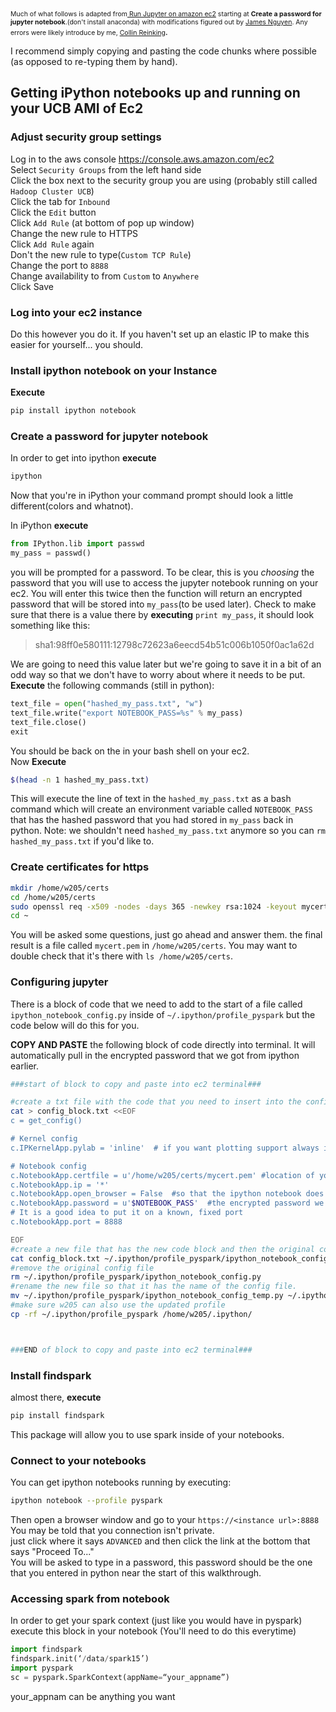 <SPAN STYLE="font-size: 75%">Much of what follows is adapted from<a href="https://chrisalbon.com/jupyter/run_project_jupyter_on_amazon_ec2.html"> Run Jupyter on amazon ec2</a> starting at <b>Create a password for jupyter notebook</b>.(don't install anaconda) with modifications figured out by <a href="https://www.linkedin.com/in/james-nguyen-6575a431/"> James Nguyen</a>.  Any errors were likely introduce by me, <a href="https://www.linkedin.com/in/collin-reinking/">Collin Reinking</a></SPAN>.  

I recommend simply copying and pasting the code chunks where possible (as opposed to re-typing them by hand).

## Getting iPython notebooks up and running on your UCB AMI of Ec2

### Adjust security group settings
Log in to the aws console https://console.aws.amazon.com/ec2  
Select `Security Groups` from the left hand side  
Click the box next to the security group you are using (probably still called `Hadoop Cluster UCB`)  
Click the tab for `Inbound`  
Click the `Edit` button  
Click `Add Rule` (at bottom of pop up window)  
Change the new rule to HTTPS  
Click `Add Rule` again  
Don't the new rule to type(`Custom TCP Rule`)  
Change the port to `8888`  
Change availability to from `Custom` to `Anywhere`  
Click Save  

### Log into your ec2 instance
Do this however you do it.  If you haven't set up an elastic IP to make this easier for yourself... you should.

### Install ipython notebook on your Instance
**Execute**
```bash
pip install ipython notebook
```

### Create a password for jupyter notebook
In order to get into ipython **execute**
```bash
ipython
```

Now that you're in iPython your command prompt should look a little different(colors and whatnot).

In iPython **execute**
```python
from IPython.lib import passwd
my_pass = passwd()
```
you will be prompted for a password.  To be clear, this is you *choosing* the password that you will use to access the jupyter notebook running on your ec2. You will enter this twice then the function will return an encrypted password that will be stored into `my_pass`(to be used later).  Check to make sure that there is a value there by **executing** `print my_pass`, it should look something like this:

> sha1:98ff0e580111:12798c72623a6eecd54b51c006b1050f0ac1a62d

We are going to need this value later but we're going to save it in a bit of an odd way so that we don't have to worry about where it needs to be put.    
**Execute** the following commands (still in python):
```python
text_file = open("hashed_my_pass.txt", "w")
text_file.write("export NOTEBOOK_PASS=%s" % my_pass)
text_file.close()
exit
```
You should be back on the in your bash shell on your ec2.  
Now **Execute**
```bash
$(head -n 1 hashed_my_pass.txt)
```
This will execute the line of text in the `hashed_my_pass.txt` as a bash command which will create an environment variable called `NOTEBOOK_PASS` that has the hashed password that you had stored in `my_pass` back in python.  Note:  we shouldn't need `hashed_my_pass.txt` anymore so you can `rm hashed_my_pass.txt` if you'd like to.

### Create certificates for https
```bash
mkdir /home/w205/certs
cd /home/w205/certs
sudo openssl req -x509 -nodes -days 365 -newkey rsa:1024 -keyout mycert.pem -out mycert.pem
cd ~
```
You will be asked some questions, just go ahead and answer them.  the final result is a file called `mycert.pem` in `/home/w205/certs`. You may want to double check that it's there with `ls /home/w205/certs`.

### Configuring jupyter
There is a block of code that we need to add to the start of a file called `ipython_notebook_config.py` inside of `~/.ipython/profile_pyspark` but the code below will do this for you.

**COPY AND PASTE** the following block of code directly into terminal.  It will automatically pull in the encrypted password that we got from ipython earlier.

```bash
###start of block to copy and paste into ec2 terminal###

#create a txt file with the code that you need to insert into the config file.
cat > config_block.txt <<EOF
c = get_config()

# Kernel config
c.IPKernelApp.pylab = 'inline'  # if you want plotting support always in your notebook

# Notebook config
c.NotebookApp.certfile = u'/home/w205/certs/mycert.pem' #location of your certificate file
c.NotebookApp.ip = '*'
c.NotebookApp.open_browser = False  #so that the ipython notebook does not opens up a browser by default
c.NotebookApp.password = u'$NOTEBOOK_PASS'  #the encrypted password we generated earlier
# It is a good idea to put it on a known, fixed port
c.NotebookApp.port = 8888

EOF
#create a new file that has the new code block and then the original config file.
cat config_block.txt ~/.ipython/profile_pyspark/ipython_notebook_config.py > ~/.ipython/profile_pyspark/ipython_notebook_config_temp.py
#remove the original config file
rm ~/.ipython/profile_pyspark/ipython_notebook_config.py
#rename the new file so that it has the name of the config file.
mv ~/.ipython/profile_pyspark/ipython_notebook_config_temp.py ~/.ipython/profile_pyspark/ipython_notebook_config.py
#make sure w205 can also use the updated profile
cp -rf ~/.ipython/profile_pyspark /home/w205/.ipython/



###END of block to copy and paste into ec2 terminal###
```
### Install findspark
almost there, **execute**
```bash
pip install findspark
```
This package will allow you to use spark inside of your notebooks.


### Connect to your notebooks

You can get ipython notebooks running by executing:
```bash
ipython notebook --profile pyspark
```
Then open a browser window and go to your `https://<instance url>:8888`  
You may be told that you connection isn't private.  
just click where it says `ADVANCED` and then click the link at the bottom that says "Proceed To..."  
You will be asked to type in a password, this password should be the one that you entered in python near the start of this walkthrough.  

### Accessing spark from notebook
In order to get your spark context (just like you would have in pyspark) execute this block in your notebook (You'll need to do this everytime)
```python
import findspark
findspark.init(‘/data/spark15’)
import pyspark
sc = pyspark.SparkContext(appName=“your_appname”)
```
your_appnam can be anything you want

